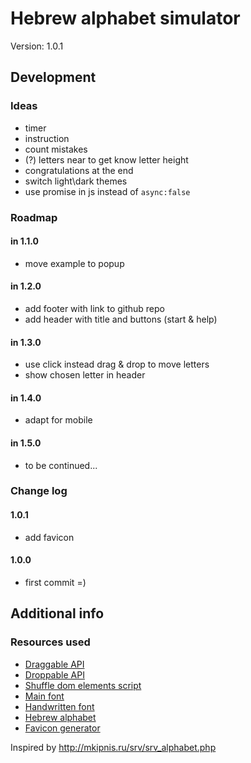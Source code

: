 # Hebrew alphabet simulator

Version: 1.0.1

## Development

### Ideas

- timer
- instruction
- count mistakes
- (?) letters near to get know letter height
- congratulations at the end
- switch light\dark themes
- use promise in js instead of `async:false`

### Roadmap

#### in 1.1.0

- move example to popup

#### in 1.2.0

- add footer with link to github repo
- add header with title and buttons (start & help)

#### in 1.3.0

- use click instead drag & drop to move letters
- show chosen letter in header

#### in 1.4.0

- adapt for mobile

#### in 1.5.0

- to be continued...

### Change log

#### 1.0.1

- add favicon

#### 1.0.0

- first commit =)

## Additional info

### Resources used

- [Draggable API](https://api.jqueryui.com/draggable/)
- [Droppable API](https://api.jqueryui.com/droppable/)
- [Shuffle dom elements script](https://css-tricks.com/snippets/jquery/shuffle-dom-elements/)
- [Main font](https://fonts.google.com/specimen/Rubik?query=rubik)
- [Handwritten font](https://alefalefalef.co.il/en/resources/פונטים-בחינם/)
- [Hebrew alphabet](https://en.wikipedia.org/wiki/Hebrew_alphabet)
- [Favicon generator](https://favicon.io/)

Inspired by <http://mkipnis.ru/srv/srv_alphabet.php>

